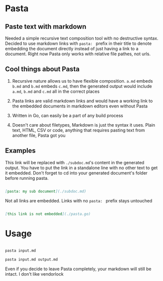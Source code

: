 # Pasta
## Paste text with markdown

Needed a simple recursive text composition tool with no destructive syntax.
Decided to use markdown links with `pasta: ` prefix in their title to denote
embedding the document directly instead of just having a link to a document.
Right now Pasta only works with relative file pathes, not urls.

## Cool things about Pasta

1. Recursive nature allows us to have flexible composition. `a.md` embeds
   `b.md` and `b.md` embeds `c.md`, then the generated output would include
`a.md`, `b.md` and `c.md` all in the correct places

2. Pasta links are valid markdown links and would have a working link to the
   embedded documents in markdown editors even without Pasta

3. Written in Go, can easily be a part of any build process

4. Doesn't care about filetypes, Markdown is just the syntax it uses. Plain
   text, HTML, CSV or code, anything that requires pasting text from another
file, Pasta got you

## Examples

This link will be replaced with `./subdoc.md`'s content in the generated
output. You have to put the link in a standalone line with no other text to get
it embedded. Don't forget to cd into your generated document's folder before
running pasta.


```md

[pasta: my sub document](./subdoc.md)


```

Not all links are embedded. Links with no `pasta: ` prefix stays untouched

```md

[this link is not embedded](./pasta.go)

```

# Usage

```sh 

pasta input.md

pasta input.md output.md

```

Even if you decide to leave Pasta completely, your markdown will still be
intact. I don't like vendorlock

